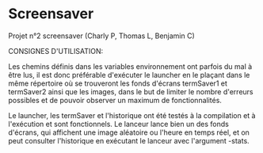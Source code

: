 # Screensaver
Projet n°2 screensaver (Charly P, Thomas L, Benjamin C)

CONSIGNES D'UTILISATION:

Les chemins définis dans les variables environnement ont parfois du mal à être lus, il est donc préférable d'exécuter le launcher en le plaçant dans le même répertoire où se trouveront les fonds d'écrans termSaver1 et termSaver2 ainsi que les images, dans le  but de limiter le nombre d'erreurs possibles et de pouvoir observer un maximum de fonctionnalités.

Le launcher, les termSaver et l'historique ont été testés à la compilation et à l'exécution et sont fonctionnels. Le lanceur lance bien un des fonds d'écrans, qui affichent une image aléatoire ou l'heure en temps réel, et on peut consulter l'historique en exécutant le lanceur avec l'argument -stats.
